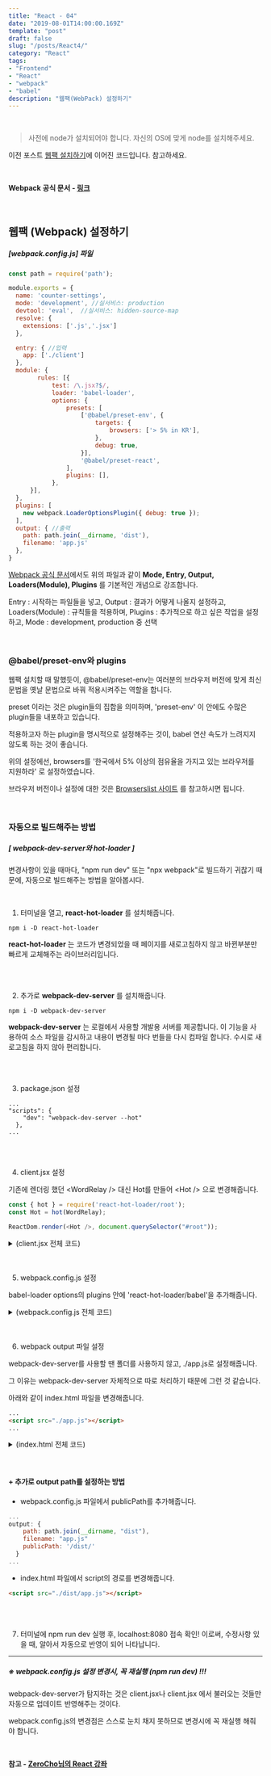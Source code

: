```yaml
---
title: "React - 04"
date: "2019-08-01T14:00:00.169Z"
template: "post"
draft: false
slug: "/posts/React4/"
category: "React"
tags:
- "Frontend"
- "React"
- "webpack"
- "babel"
description: "웹팩(WebPack) 설정하기"
---
```


<br>

> 사전에 node가 설치되어야 합니다.
자신의 OS에 맞게 node를 설치해주세요.

이전 포스트 [웹팩 설치하기]()에 이어진 코드입니다. 참고하세요.

<br>

**Webpack 공식 문서 - [링크](https://webpack.js.org/concepts/)**

<br>

## 웹팩 (Webpack) 설정하기

##### [webpack.config.js] 파일

``` JavaScript
const path = require('path');

module.exports = {
  name: 'counter-settings',
  mode: 'development', //실서비스: production
  devtool: 'eval',  //실서비스: hidden-source-map
  resolve: {
    extensions: ['.js','.jsx']
  },

  entry: { //입력
    app: ['./client']
  },
  module: {
        rules: [{
            test: /\.jsx?$/,
            loader: 'babel-loader',
            options: {
                presets: [
                    ['@babel/preset-env', {
                        targets: {
                            browsers: ['> 5% in KR'],
                        },
                        debug: true,
                    }],
                    '@babel/preset-react',
                ],
                plugins: [],
            },
      }],
  },
  plugins: [
    new webpack.LoaderOptionsPlugin({ debug: true });
  ],
  output: { //출력
    path: path.join(__dirname, 'dist'),
    filename: 'app.js'
  },
}
```

[Webpack 공식 문서](https://webpack.js.org/concepts/)에서도 위의 파일과 같이 **Mode, Entry, Output, Loaders(Module), Plugins** 를 기본적인 개념으로 강조합니다.

Entry : 시작하는 파일들을 넣고,
Output : 결과가 어떻게 나올지 설정하고,
Loaders(Module) : 규칙들을 적용하며,
Plugins : 추가적으로 하고 싶은 작업을 설정하고,
Mode : development, production 중 선택

<br>

### @babel/preset-env와 plugins

웹팩 설치할 때 말했듯이, @babel/preset-env는 여러분의 브라우저 버전에 맞게 최신 문법을 옛날 문법으로 바꿔 적용시켜주는 역할을 합니다.

preset 이라는 것은 plugin들의 집합을 의미하며, 'preset-env' 이 안에도 수많은 plugin들을 내포하고 있습니다.

적용하고자 하는 plugin을 명시적으로 설정해주는 것이, babel 연산 속도가 느려지지 않도록 하는 것이 좋습니다.

위의 설정에선, browsers를 '한국에서 5% 이상의 점유율을 가지고 있는 브라우저를 지원하라' 로 설정하였습니다.

브라우저 버전이나 설정에 대한 것은 [Browserslist 사이트](https://github.com/browserslist/browserslist#queries) 를 참고하시면 됩니다.

<br>

### 자동으로 빌드해주는 방법

##### [ webpack-dev-server와 hot-loader ]

변경사항이 있을 때마다, "npm run dev" 또는 "npx webpack"로 빌드하기 귀찮기 때문에, 자동으로 빌드해주는 방법을 알아봅시다.

<br>

1. 터미널을 열고, **react-hot-loader** 를 설치해줍니다.

```
npm i -D react-hot-loader
```

**react-hot-loader** 는 코드가 변경되었을 때 페이지를 새로고침하지 않고 바뀐부분만 빠르게 교체해주는 라이브러리입니다.

<br>
<br>

2. 추가로 **webpack-dev-server** 를 설치해줍니다.

```
npm i -D webpack-dev-server
```

**webpack-dev-server** 는 로컬에서 사용할 개발용 서버를 제공합니다.
이 기능을 사용하여 소스 파일을 감시하고 내용이 변경될 마다 번들을 다시 컴파일 합니다. 수시로 새로고침을 하지 않아 편리합니다.

<br>
<br>


3. package.json 설정

```
...
"scripts": {
    "dev": "webpack-dev-server --hot"
  },
...
```

<br>
<br>

4. client.jsx 설정

기존에 렌더링 했던 \<WordRelay \/\> 대신 Hot를 만들어 \<Hot \/\> 으로 변경해줍니다.

``` JavaScript
const { hot } = require('react-hot-loader/root');
const Hot = hot(WordRelay);

ReactDom.render(<Hot />, document.querySelector("#root"));
```

<details markdown="1">
<summary> (client.jsx 전체 코드) </summary>

```JavaScript
const React = require('react');
const ReactDom = require('react-dom');
const { hot } = require('react-hot-loader/root');

const WordRelay = require('./WordRelay');

const Hot = hot(WordRelay);

ReactDom.render(<Hot />, document.querySelector("#root"));
```

</details>

<br>
<br>


5. webpack.config.js 설정

babel-loader options의 plugins 안에 'react-hot-loader/babel'을 추가해줍니다.

<details markdown="1">
<summary> (webpack.config.js 전체 코드) </summary>

``` JavaScript
const path = require("path");

module.exports = {
  name: "wordrelay-settings",
  mode: "development", //실서비스: production
  devtool: "eval", //실서비스: hidden-source-map
  resolve: {
    extensions: [".js", ".jsx"]
  },

  //입력
  entry: {
    app: ["./client"]
  },
  module: {
    rules: [
      {
        test: /\.jsx?/,
        loader: "babel-loader",
        options: {
          presets: [
            [
              "@babel/preset-env",
              {
                targets: {
                  browsers: ["> 1% in KR"]
                },
                debug: true
              }
            ],
            "@babel/preset-react"
          ],
          plugins: [
            "@babel/plugin-proposal-class-properties",
          "react-hot-loader/babel"]
        }
      }
    ]
  },

  plugins: [],

  //출력
  output: {
    path: path.join(__dirname, "dist"),
    filename: "app.js"
  }
};

```

</details>

<br>
<br>

6. webpack output 파일 설정

webpack-dev-server를 사용할 땐 폴더를 사용하지 않고, ./app.js로 설정해줍니다.

그 이유는 webpack-dev-server 자체적으로 따로 처리하기 때문에 그런 것 같습니다.

아래와 같이 index.html 파일을 변경해줍니다.

``` HTML
...
<script src="./app.js"></script>
...
```

<details markdown="1">
<summary> (index.html 전체 코드) </summary>

``` HTML
<!DOCTYPE html>
<html>
<head>
  <meta charset="utf8" />
  <title>끝말잇기</title>
</head>
<body>
  <div id="root"></div>

  <script src="./app.js"></script>
</body>
</html>
```

</details>

<br>
<br>

#### \+ 추가로 output path를 설정하는 방법

- webpack.config.js 파일에서 publicPath를 추가해줍니다.

``` JavaScript
...
output: {
    path: path.join(__dirname, "dist"),
    filename: "app.js"
    publicPath: '/dist/'
  }
...
```

- index.html 파일에서 script의 경로를 변경해줍니다.

``` HTML
<script src="./dist/app.js"></script>
```

<br>
<br>

7. 터미널에 npm run dev 실행 후, localhost:8080 접속 확인!
이로써, 수정사항 있을 때, 알아서 자동으로 반영이 되어 나타납니다.

----------------------------------------------------

##### ※ webpack.config.js 설정 변경시, 꼭 재실행 (npm run dev) !!!

webpack-dev-server가 탐지하는 것은 client.jsx나 client.jsx 에서 불러오는 것들만 자동으로 업데이트 반영해주는 것이다.

webpack.config.js의 변경점은 스스로 눈치 채지 못하므로 변경시에 꼭 재실행 해줘야 합니다.

<br>

**참고 - [ZeroCho님의 React 강좌](https://www.youtube.com/watch?v=V3QsSrldHqI&list=PLcqDmjxt30RtqbStQqk-eYMK8N-1SYIFn)**
